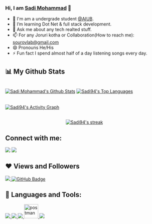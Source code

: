 ### Hi, I am [Sadi Mohammad](https://github.com/Sadi94)  👋

- 🔭 I'm am a undergrade student [@AIUB](https://www.aiub.edu/).
- 🌱 I’m learning Dot Net & full stack development.
- 💬 Ask me about any tech realted stuff.
- 📫 For any Joruri kotha or Collaboration(How to reach me): sourovlab@gmail.com
- 😄 Pronouns He/His
- ⚡ Fun fact  I spend almost half of a day listening songs every day.


## 📊 My Github Stats

  <br/>
    <a href="https://github.com/Sadi94/github-readme-stats"><img alt="Sadi Mohammad's Github Stats" src="https://github-readme-stats.vercel.app/api?username=Sadi94&show_icons=true&count_private=true&theme=react&hide_border=true&bg_color=0D1117" /></a>
  <a href="https://github.com/Sadi94/github-readme-stats"><img alt="Sadi94's Top Languages" src="https://github-readme-stats.vercel.app/api/top-langs/?username=Sadi94&langs_count=8&count_private=true&layout=compact&theme=react&hide_border=true&bg_color=0D1117" /></a>
  <br/>
 

<br/>
<br/>
<a href="https://github.com/Sadi94/github-readme-activity-graph"><img alt="Sadi94's Activity Graph" src="https://activity-graph.herokuapp.com/graph?username=Sadi94&bg_color=0D1117&color=5BCDEC&line=5BCDEC&point=FFFFFF&hide_border=true" /></a>
<br/>
<br/>

<p align="center">
    <a href="https://github.com/Sadi94/github-readme-streak-stats">
        <img title="🔥 Get streak stats for your profile at git.io/streak-stats" alt="Sadi94's streak" src="https://github-readme-streak-stats.herokuapp.com/?user=Sadi94&theme=black-ice&hide_border=true&stroke=0000&background=060A0CD0"/>
    </a>
</p>



## Connect with me:
<p align="left">
<a href = "https://www.linkedin.com/in/sadi-mohammad-47844a182"><img src="https://img.icons8.com/fluent/48/000000/linkedin.png"/></a>
<a href = "mailto:sourovlab@gmail.com"><img src="https://img.icons8.com/fluent/48/000000/gmail.png"/></a>

</p>

## ❤ Views and Followers
<a href="https://github.com/Sadi94/github-profile-views-counter">
    <img src="https://komarev.com/ghpvc/?username=Sadi94">
</a>
<a href="https://github.com/Sadi94?tab=followers"><img src="https://img.shields.io/github/followers/Sadi94?label=Followers&style=social" alt="GitHub Badge"></a>

## 🚀 Languages and Tools:

<p align="left"> 
    <a href="https://www.java.com" target="_blank"> <img src="https://img.icons8.com/color/48/000000/java-coffee-cup-logo.png"/> </a>
   <a href="https://getbootstrap.com" target="_blank"> <img src="https://img.icons8.com/color/48/000000/bootstrap.png"/> </a> 
    <a href="https://www.python.org" target="_blank"> <img src="https://img.icons8.com/color/48/000000/python.png"/> </a> 
    <a href="https://postman.com" target="_blank"> <img src="https://www.vectorlogo.zone/logos/getpostman/getpostman-icon.svg" alt="postman" width="45" height="45"/> </a>   
    <a href="https://git-scm.com/" target="_blank"> <img src="https://img.icons8.com/color/48/000000/git.png"/> </a> 
  
</p>

<!-- [![React Badge](https://img.shields.io/badge/-React-61DBFB?style=for-the-badge&labelColor=black&logo=react&logoColor=61DBFB)](#)  [![Javascript Badge](https://img.shields.io/badge/-Javascript-F0DB4F?style=for-the-badge&labelColor=black&logo=javascript&logoColor=F0DB4F)](#) [![Typescript Badge](https://img.shields.io/badge/-Typescript-007acc?style=for-the-badge&labelColor=black&logo=typescript&logoColor=007acc)](#) [![Nodejs Badge](https://img.shields.io/badge/-Nodejs-3C873A?style=for-the-badge&labelColor=black&logo=node.js&logoColor=3C873A)](#) [![GraphQL Badge](https://img.shields.io/badge/-GraphQl-e535ab?style=for-the-badge&labelColor=black&logo=node.js&logoColor=e535ab)](#) -->
<br/>

